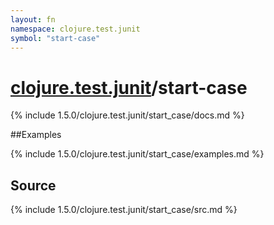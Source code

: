 ```yaml
---
layout: fn
namespace: clojure.test.junit
symbol: "start-case"
---
```


# [clojure.test.junit](../)/start-case

{% include 1.5.0/clojure.test.junit/start_case/docs.md %}

##Examples

{% include 1.5.0/clojure.test.junit/start_case/examples.md %}
## Source
{% include 1.5.0/clojure.test.junit/start_case/src.md %}

